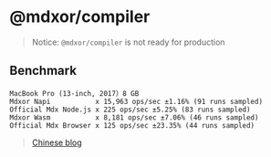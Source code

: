 # @mdxor/compiler

> Notice:
> `@mdxor/compiler` is not ready for production

## Benchmark

```ssh
MacBook Pro (13-inch, 2017）8 GB
Mdxor Napi           x 15,963 ops/sec ±1.16% (91 runs sampled)
Official Mdx Node.js x 225 ops/sec ±5.25% (83 runs sampled)
Mdxor Wasm           x 8,181 ops/sec ±7.06% (46 runs sampled)
Official Mdx Browser x 125 ops/sec ±23.35% (44 runs sampled)
```

> [Chinese blog](https://www.bowencodes.com/post/rust-mdx)
